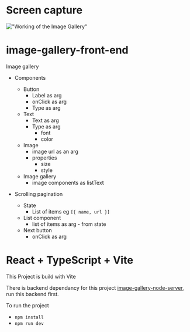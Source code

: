 # Screen capture
!["Working of the Image Gallery"](Jun-11-2024-00-10-26.gif)

# image-gallery-front-end

Image gallery 

- Components
    - Button
        - Label as arg
        - onClick as arg
        - Type as arg
    - Text
        - Text as arg
        - Type as arg
            - font
            - color
    - Image
        - image url as an arg
        - properties
            - size
            - style
    - Image gallery
        - image components as listText

- Scrolling pagination
    - State
        - List of items eg `[{ name, url }]`
    - List component
        - list of items as arg - from state
    - Next button
        - onClick as arg
        

# React + TypeScript + Vite
This Project is build with Vite

There is backend dependancy for this project [image-gallery-node-server](https://github.com/rohanchandane/image-gallery-node-server), run this backend first.

To run the project
- `npm install`
- `npm run dev`